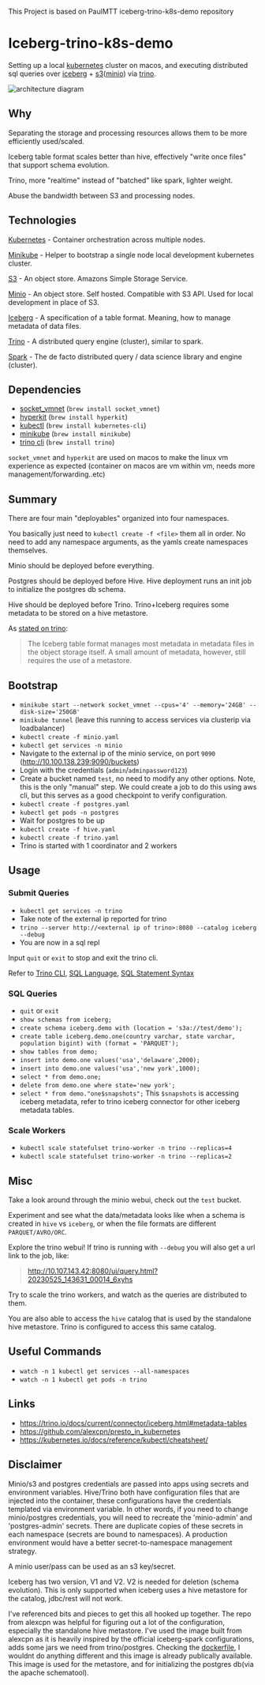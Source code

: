 This Project is based on PaulMTT iceberg-trino-k8s-demo repository


# Iceberg-trino-k8s-demo
Setting up a local [kubernetes](https://kubernetes.io) cluster on macos,
and executing distributed sql queries over [iceberg](https://iceberg.apache.org/docs/latest/) + [s3](https://aws.amazon.com/s3/)([minio](https://min.io)) via [trino](https://trino.io).

![architecture diagram](./resource/architecture.png)

## Why
Separating the storage and processing resources allows them to be more efficiently used/scaled.

Iceberg table format scales better than hive, effectively "write once files" that support schema evolution.

Trino, more "realtime" instead of "batched" like spark, lighter weight.

Abuse the bandwidth between S3 and processing nodes.


## Technologies
[Kubernetes](https://kubernetes.io) - Container orchestration across multiple nodes.

[Minikube](https://minikube.sigs.k8s.io/docs/) - Helper to bootstrap a single node local development kubernetes cluster.

[S3](https://aws.amazon.com/s3/) - An object store. Amazons Simple Storage Service.

[Minio](https://min.io) - An object store. Self hosted. Compatible with S3 API. Used for local development in place of S3.

[Iceberg](https://iceberg.apache.org/docs/latest/) - A specification of a table format. Meaning, how to manage metadata of data files.

[Trino](https://trino.io) - A distributed query engine (cluster), similar to spark.

[Spark](https://spark.apache.org) - The de facto distributed query / data science library and engine (cluster).


## Dependencies
- [socket_vmnet](https://github.com/lima-vm/socket_vmnet) (`brew install socket_vmnet`)
- [hyperkit](https://github.com/moby/hyperkit) (`brew install hyperkit`)
- [kubectl](https://kubernetes.io/docs/reference/kubectl/) (`brew install kubernetes-cli`)
- [minikube](https://github.com/kubernetes/minikube) (`brew install minikube`)
- [trino cli](https://trino.io/docs/current/client/cli.html) (`brew install trino`)

`socket_vmnet` and `hyperkit` are used on macos to make the linux vm experience as expected (container on macos are vm within vm, needs more management/forwarding..etc)

## Summary

There are four main "deployables" organized into four namespaces.

You basically just need to `kubectl create -f <file>` them all in order. No need to add any namespace arguments, as the yamls create namespaces themselves.

Minio should be deployed before everything.

Postgres should be deployed before Hive. Hive deployment runs an init job to initialize the postgres db schema.

Hive should be deployed before Trino. Trino+Iceberg requires some metadata to be stored on a hive metastore.

As [stated on trino](https://trino.io/docs/current/connector/iceberg.html#metastores):

> The Iceberg table format manages most metadata in metadata files in the object storage itself.
A small amount of metadata, however, still requires the use of a metastore.


## Bootstrap
- `minikube start --network socket_vmnet --cpus='4' --memory='24GB' --disk-size='250GB'`
- `minikube tunnel` (leave this running to access services via clusterip via loadbalancer)
- `kubectl create -f minio.yaml`
- `kubectl get services -n minio`
- Navigate to the external ip of the minio service, on port `9090`  (http://10.100.138.239:9090/buckets)
- Login with the credentials (`admin`/`adminpassword123`)
- Create a bucket named `test`, no need to modify any other options. Note, this is the only "manual" step. We could create a job to do this using aws cli, but this serves as a good checkpoint to verify configuration.
- `kubectl create -f postgres.yaml`
- `kubectl get pods -n postgres`
- Wait for postgres to be up
- `kubectl create -f hive.yaml`
- `kubectl create -f trino.yaml`
- Trino is started with 1 coordinator and 2 workers

## Usage
### Submit Queries
- `kubectl get services -n trino`
- Take note of the external ip reported for trino
- `trino --server http://<external ip of trino>:8080 --catalog iceberg --debug`
-  You are now in a sql repl

Input `quit` or `exit` to stop and exit the trino cli.

Refer to [Trino CLI](https://trino.io/docs/current/client/cli.html), [SQL Language](https://trino.io/docs/current/language.html), [SQL Statement Syntax](https://trino.io/docs/current/sql.html)

### SQL Queries
- `quit` or `exit`
- `show schemas from iceberg;`
- `create schema iceberg.demo with (location = 's3a://test/demo');`
- `create table iceberg.demo.one(country varchar, state varchar, population bigint) with (format = 'PARQUET');`
- `show tables from demo;`
- `insert into demo.one values('usa','delaware',2000);`
- `insert into demo.one values('usa','new york',1000);`
- `select * from demo.one;`
- `delete from demo.one where state='new york';`
- `select * from demo."one$snapshots";` This `$snapshots` is accessing iceberg metadata, refer to trino iceberg connector for other iceberg metadata tables.

### Scale Workers

- `kubectl scale statefulset trino-worker -n trino --replicas=4`
- `kubectl scale statefulset trino-worker -n trino --replicas=2`

## Misc

Take a look around through the minio webui, check out the `test` bucket.

Experiment and see what the data/metadata looks like when a schema is created in  `hive` vs `iceberg`, or when the file formats are different `PARQUET/AVRO/ORC`.

Explore the trino webui!
If trino is running with `--debug` you will also get a url link to the job, like: 
> http://10.107.143.42:8080/ui/query.html?20230525_143631_00014_6xyhs

Try to scale the trino workers, and watch as the queries are distributed to them.

You are also able to access the `hive` catalog that is used by the standalone hive metastore. Trino is configured to access this same catalog.

## Useful Commands
- `watch -n 1 kubectl get services --all-namespaces`
- `watch -n 1 kubectl get pods -n trino`


## Links
- https://trino.io/docs/current/connector/iceberg.html#metadata-tables
- https://github.com/alexcpn/presto_in_kubernetes
- https://kubernetes.io/docs/reference/kubectl/cheatsheet/

## Disclaimer
Minio/s3 and postgres credentials are passed into apps using secrets and environment variables.
Hive/Trino both have configuration files that are injected into the container, these configurations have the credentials templated via environment variable.
In other words, if you need to change minio/postgres credentials, you will need to recreate the 'minio-admin' and 'postgres-admin' secrets.
There are duplicate copies of these secrets in each namespace (secrets are bound to namespaces).
A production environment would have a better secret-to-namespace management strategy.

A minio user/pass can be used as an s3 key/secret.

Iceberg has two version, V1 and V2. V2 is needed for deletion (schema evolution).
This is only supported when iceberg uses a hive metastore for the catalog, jdbc/rest will not work.

I've referenced bits and pieces to get this all hooked up together.
The repo from alexcpn was helpful for figuring out a lot of the configuration, especially the standalone hive metastore.
I've used the image built from alexcpn as it is heavily inspired by the official iceberg-spark configurations, adds some jars we need from trino/postgres.
Checking the [dockerfile](https://github.com/alexcpn/presto_in_kubernetes/blob/main/hive/Dockerfile), I wouldnt do anything different and this image is already publically available.
This image is used for the metastore, and for initializing the postgres db(via the apache schematool).

